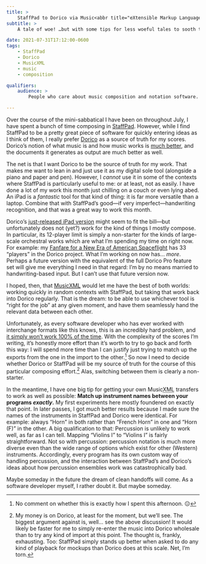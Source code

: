 ```yaml
---
title: >
    StaffPad to Dorico via Music<abbr title="eXtensible Markup Language">XML</abbr>? Alas, no.
subtitle: >
    A tale of woe! …but with some tips for less woeful tales to sooth the bitter pill this is.

date: 2021-07-31T17:12:00-0600
tags:
    - StaffPad
    - Dorico
    - MusicXML
    - music
    - composition

qualifiers:
    audience: >
        People who care about music composition and notation software.

---
```


Over the course of the mini-sabbatical I have been on throughout July, I have spent a bunch of time composing in [StaffPad][s]. However, while I find StaffPad to be a pretty great piece of software for quickly entering ideas as I think of them, I really prefer [Dorico][d] as a source of truth for my scores. Dorico’s notion of what music is and how music works is [much better][note], and the documents it generates as output are much better as well.

[s]: https://www.staffpad.net/
[d]: https://new.steinberg.net/dorico/
[note]: https://v5.chriskrycho.com/notes/2021-07-29-1321/

The net is that I want Dorico to be the source of truth for my work. That makes me want to lean in and just use it as my digital sole tool (alongside a piano and paper and pen). However, I *cannot* use it in some of the contexts where StaffPad is particularly useful to me: or at least, not as easily. I have done a lot of my work this month just chilling on a couch or even lying abed. An iPad is a *fantastic* tool for that kind of thing: it is far more versatile than a laptop. Combine that with StaffPad’s good—if very imperfect—handwriting recognition, and that was a great way to work this month.

Dorico’s [just-released iPad version][d-ipad] might seem to fit the bill—but unfortunately does not (yet?) work for the kind of things I mostly compose. In particular, its 12-player limit is simply a non-starter for the kinds of large-scale orchestral works which are what I’m spending my time on right now. For example: my [Fanfare for a New Era of American Spaceflight][fanfare] has 33 “players” in the Dorico project. What I’m working on now has… *more*. Perhaps a future version with the equivalent of the full Dorico Pro feature set will give me everything I need in that regard: I’m by no means married to handwriting-based input. But I can’t use that future version now.

[d-ipad]: https://new.steinberg.net/dorico/ipad/
[fanfare]: https://v5.chriskrycho.com/elsewhere/fanfare-for-a-new-era-of-american-spaceflight/

I hoped, then, that [Music<abbr title="eXtensible Markup Language">XML</abbr>][music-xml] would let me have the best of both worlds: working quickly in random contexts with StaffPad, but taking that work back into Dorico regularly. That is the dream: to be able to use whichever tool is “right for the job” at any given moment, and have them seamlessly hand the relevant data between each other.

[music-xml]: https://www.musicxml.com

Unfortunately, as every software developer who has ever worked with interchange formats like this knows, this is an incredibly hard problem, and [it simply won’t work 100% of the time][forum]. With the complexity of the scores I’m writing, it’s honestly more effort than it’s worth to try to go back and forth this way: I will spend more time than I can justify just trying to match up the exports from the one in the import to the other.[^afternoon] So now I need to decide whether Dorico or StaffPad will be my source of truth for the course of this particular composing effort.[^bet] Alas, switching between them is clearly a non-starter.

[forum]: https://forums.steinberg.net/t/manually-merge-instruments-after-musicxml-import/730002/2

In the meantime, I have one big tip for getting your own Music<abbr title="eXtensible Markup Language">XML</abbr> transfers to work as well as possible: **Match up instrument names between your programs *exactly*.** My first experiments here mostly foundered on exactly that point. In later passes, I got *much* better results because I made sure the names of the instruments in StaffPad and Dorico were identical. For example: always “Horn” in both rather than “French Horn” in one and “Horn (F)” in the other. A big qualification to that: Percussion is unlikely to work well, as far as I can tell. Mapping “Violins I” to “Violins I” is fairly straightforward. Not so with percussion: percussion notation is much more diverse even than the wide range of options which exist for other (Western) instruments. Accordingly, every program has its own custom way of handling percussion, and the interaction between StaffPad’s and Dorico’s ideas about how percussion ensembles work was catastrophically bad.

Maybe someday in the future the dream of clean handoffs will come. As a software developer myself, I rather doubt it. But maybe someday.

[^afternoon]: No comment on whether this is exactly how I spent this afternoon. 😑

[^bet]: My money is on Dorico, at least for the moment, but we’ll see. The biggest argument against is, well… see the above discussion! It would likely be faster for me to simply re-enter the music into Dorico wholesale than to try any kind of import at this point. The thought is, frankly, exhausting. Too: StaffPad simply stands up better when asked to do any kind of playback for mockups than Dorico does at this scale. Net, I’m torn.
